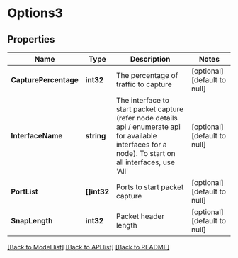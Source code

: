 # Options3

## Properties
Name | Type | Description | Notes
------------ | ------------- | ------------- | -------------
**CapturePercentage** | **int32** | The percentage of traffic to capture | [optional] [default to null]
**InterfaceName** | **string** | The interface to start packet capture (refer node details api / enumerate api for available interfaces for a node). To start on all interfaces, use &#39;All&#39; | [optional] [default to null]
**PortList** | **[]int32** | Ports to start packet capture | [optional] [default to null]
**SnapLength** | **int32** | Packet header length | [optional] [default to null]

[[Back to Model list]](../README.md#documentation-for-models) [[Back to API list]](../README.md#documentation-for-api-endpoints) [[Back to README]](../README.md)


